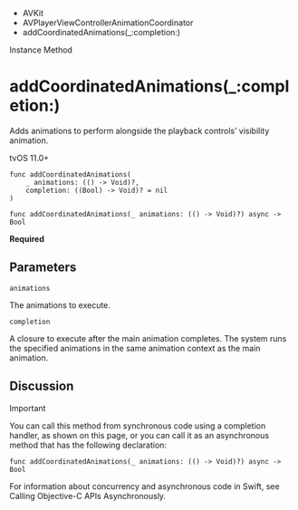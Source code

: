 

- AVKit
- AVPlayerViewControllerAnimationCoordinator
-  addCoordinatedAnimations(\_:completion:) 

Instance Method

# addCoordinatedAnimations(\_:completion:)

Adds animations to perform alongside the playback controls’ visibility animation.

tvOS 11.0+

``` source
func addCoordinatedAnimations(
    _ animations: (() -> Void)?,
    completion: ((Bool) -> Void)? = nil
)
```

``` source
func addCoordinatedAnimations(_ animations: (() -> Void)?) async -> Bool
```

**Required**

## Parameters 

`animations`  

The animations to execute.

`completion`  

A closure to execute after the main animation completes. The system runs the specified animations in the same animation context as the main animation.

## Discussion

Important

You can call this method from synchronous code using a completion handler, as shown on this page, or you can call it as an asynchronous method that has the following declaration:

```
func addCoordinatedAnimations(_ animations: (() -> Void)?) async -> Bool
```

For information about concurrency and asynchronous code in Swift, see Calling Objective-C APIs Asynchronously.


